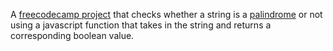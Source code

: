 A [freecodecamp project](https://www.freecodecamp.org/learn/javascript-algorithms-and-data-structures/javascript-algorithms-and-data-structures-projects/palindrome-checker) that checks whether a string is a [palindrome](https://en.wikipedia.org/wiki/Palindrome) or not using a javascript function that takes in the string and returns a corresponding boolean value.